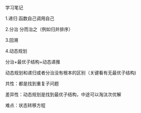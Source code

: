 学习笔记

1.递归
函数自己调用自己

2.分治
分而治之（例如归并排序）

3.回溯

4.动态规划

分治+最优子结构+动态递推

动态规划和递归或者分治没有根本的区别（关键看有无最优子结构)

共性：都是找到重复子问题

差异性：动态规划是找到最优子结构，中途可以淘汰次优解

难点：状态转移方程